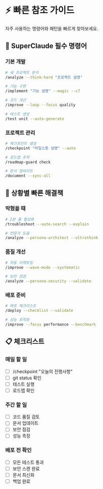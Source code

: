 # ⚡ 빠른 참조 가이드

자주 사용하는 명령어와 패턴을 빠르게 찾아보세요.

## 🚀 SuperClaude 필수 명령어

### 기본 개발
```bash
# 새 프로젝트 분석
/analyze --think-hard "프로젝트 설명"

# 기능 구현
/implement "기능 설명" --magic --c7

# 코드 개선
/improve --loop --focus quality

# 테스트 생성
/test unit --auto-generate
```

### 프로젝트 관리
```bash
# 체크포인트 생성
/checkpoint "마일스톤 설명" --auto

# 로드맵 추적
/roadmap-guard check

# 문서 업데이트
/document --sync-all
```

## 🎯 상황별 빠른 해결책

### 막혔을 때
```bash
# 2분 룰 활성화
/troubleshoot --auto-search --explain

# 전문가 도움
/analyze --persona-architect --ultrathink
```

### 품질 개선
```bash
# 자동 리팩토링
/improve --wave-mode --systematic

# 보안 점검
/analyze --persona-security --validate
```

### 배포 준비
```bash
# 배포 체크리스트
/deploy --checklist --validate

# 성능 최적화
/improve --focus performance --benchmark
```

## 📋 체크리스트

### 매일 할 일
- [ ] /checkpoint "오늘의 진행사항"
- [ ] git status 확인
- [ ] 테스트 실행
- [ ] 로드맵 확인

### 주간 할 일
- [ ] 코드 품질 검토
- [ ] 문서 업데이트
- [ ] 보안 점검
- [ ] 성능 측정

### 배포 전 확인
- [ ] 모든 테스트 통과
- [ ] 보안 스캔 완료
- [ ] 문서 최신화
- [ ] 백업 완료